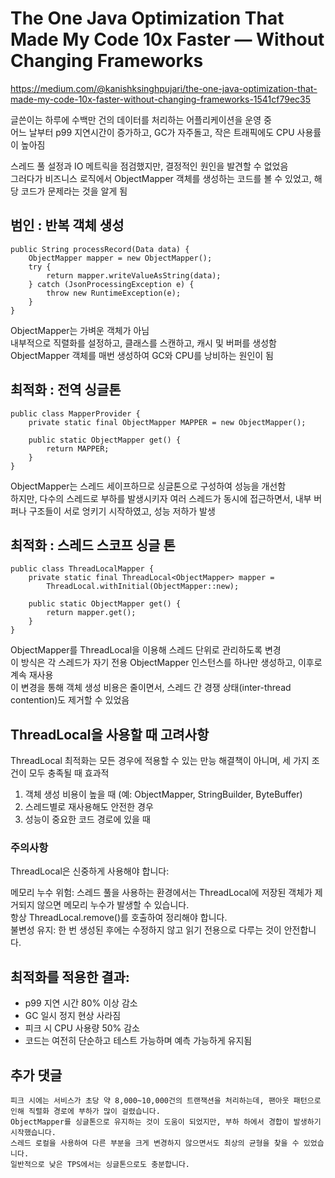 # The One Java Optimization That Made My Code 10x Faster — Without Changing Frameworks

https://medium.com/@kanishksinghpujari/the-one-java-optimization-that-made-my-code-10x-faster-without-changing-frameworks-1541cf79ec35

글쓴이는 하루에 수백만 건의 데이터를 처리하는 어플리케이션을 운영 중  
어느 날부터 p99 지연시간이 증가하고, GC가 자주돌고, 작은 트래픽에도 CPU 사용률이 높아짐  

스레드 풀 설정과 IO 메트릭을 점검했지만, 결정적인 원인을 발견할 수 없었음  
그러다가 비즈니스 로직에서 ObjectMapper 객체를 생성하는 코드를 볼 수 있었고, 해당 코드가 문제라는 것을 알게 됨  

## 범인 : 반복 객체 생성

```
public String processRecord(Data data) {
    ObjectMapper mapper = new ObjectMapper();
    try {
        return mapper.writeValueAsString(data);
    } catch (JsonProcessingException e) {
        throw new RuntimeException(e);
    }
}
```
ObjectMapper는 가벼운 객체가 아님  
내부적으로 직렬화를 설정하고, 클래스를 스캔하고, 캐시 및 버퍼를 생성함  
ObjectMapper 객체를 매번 생성하여 GC와 CPU를 낭비하는 원인이 됨  

## 최적화 : 전역 싱글톤

```
public class MapperProvider {
    private static final ObjectMapper MAPPER = new ObjectMapper();

    public static ObjectMapper get() {
        return MAPPER;
    }
}
```
ObjectMapper는 스레드 세이프하므로 싱글톤으로 구성하여 성능을 개선함  
하지만, 다수의 스레드로 부하를 발생시키자 여러 스레드가 동시에 접근하면서, 내부 버퍼나 구조들이 서로 엉키기 시작하였고, 성능 저하가 발생  


## 최적화 : 스레드 스코프 싱글 톤

```
public class ThreadLocalMapper {
    private static final ThreadLocal<ObjectMapper> mapper =
        ThreadLocal.withInitial(ObjectMapper::new);

    public static ObjectMapper get() {
        return mapper.get();
    }
}
```
ObjectMapper를 ThreadLocal을 이용해 스레드 단위로 관리하도록 변경  
이 방식은 각 스레드가 자기 전용 ObjectMapper 인스턴스를 하나만 생성하고, 이후로 계속 재사용  
이 변경을 통해 객체 생성 비용은 줄이면서, 스레드 간 경쟁 상태(inter-thread contention)도 제거할 수 있었음  


## ThreadLocal을 사용할 때 고려사항

ThreadLocal 최적화는 모든 경우에 적용할 수 있는 만능 해결책이 아니며, 세 가지 조건이 모두 충족될 때 효과적  

1. 객체 생성 비용이 높을 때 (예: ObjectMapper, StringBuilder, ByteBuffer)
2. 스레드별로 재사용해도 안전한 경우
3. 성능이 중요한 코드 경로에 있을 때

### 주의사항

ThreadLocal은 신중하게 사용해야 합니다:

메모리 누수 위험: 스레드 풀을 사용하는 환경에서는 ThreadLocal에 저장된 객체가 제거되지 않으면 메모리 누수가 발생할 수 있습니다.  
항상 ThreadLocal.remove()를 호출하여 정리해야 합니다.  
불변성 유지: 한 번 생성된 후에는 수정하지 않고 읽기 전용으로 다루는 것이 안전합니다.  


## 최적화를 적용한 결과:

- p99 지연 시간 80% 이상 감소
- GC 일시 정지 현상 사라짐
- 피크 시 CPU 사용량 50% 감소
- 코드는 여전히 단순하고 테스트 가능하며 예측 가능하게 유지됨


## 추가 댓글

```
피크 시에는 서비스가 초당 약 8,000~10,000건의 트랜잭션을 처리하는데, 팬아웃 패턴으로 인해 직렬화 경로에 부하가 많이 걸렸습니다.  
ObjectMapper를 싱글톤으로 유지하는 것이 도움이 되었지만, 부하 하에서 경합이 발생하기 시작했습니다.  
스레드 로컬을 사용하여 다른 부분을 크게 변경하지 않으면서도 최상의 균형을 찾을 수 있었습니다.  
일반적으로 낮은 TPS에서는 싱글톤으로도 충분합니다.
```

